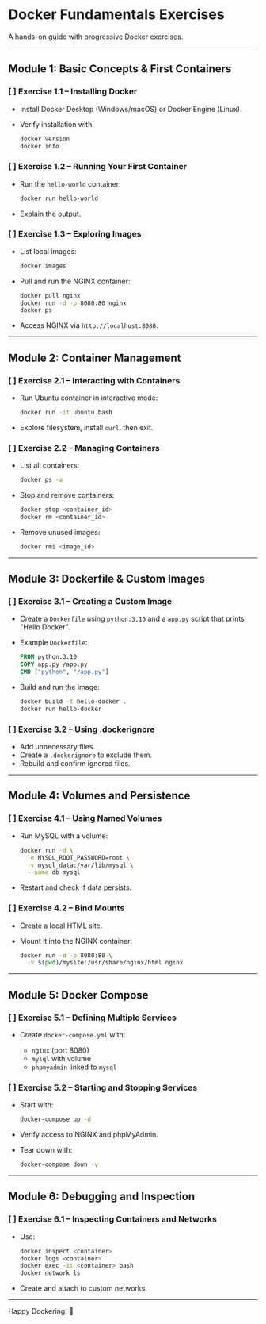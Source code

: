 # Docker Fundamentals Exercises

A hands-on guide with progressive Docker exercises.

---

## Module 1: Basic Concepts & First Containers

### [ ] **Exercise 1.1 – Installing Docker**

- Install Docker Desktop (Windows/macOS) or Docker Engine (Linux).

- Verify installation with:

  ```bash
  docker version
  docker info
  ```

### [ ] **Exercise 1.2 – Running Your First Container**

- Run the `hello-world` container:

  ```bash
  docker run hello-world
  ```

- Explain the output.

### [ ] **Exercise 1.3 – Exploring Images**

- List local images:

  ```bash
  docker images
  ```

- Pull and run the NGINX container:

  ```bash
  docker pull nginx
  docker run -d -p 8080:80 nginx
  docker ps
  ```

- Access NGINX via `http://localhost:8080`.

---

## Module 2: Container Management

### [ ] **Exercise 2.1 – Interacting with Containers**

- Run Ubuntu container in interactive mode:

  ```bash
  docker run -it ubuntu bash
  ```

- Explore filesystem, install `curl`, then exit.

### [ ] **Exercise 2.2 – Managing Containers**

- List all containers:

  ```bash
  docker ps -a
  ```

- Stop and remove containers:

  ```bash
  docker stop <container_id>
  docker rm <container_id>
  ```

- Remove unused images:

  ```bash
  docker rmi <image_id>
  ```

---

## Module 3: Dockerfile & Custom Images

### [ ] **Exercise 3.1 – Creating a Custom Image**

- Create a `Dockerfile` using `python:3.10` and a `app.py` script that prints "Hello Docker".

- Example `Dockerfile`:

  ```dockerfile
  FROM python:3.10
  COPY app.py /app.py
  CMD ["python", "/app.py"]
  ```

- Build and run the image:

  ```bash
  docker build -t hello-docker .
  docker run hello-docker
  ```

### [ ] **Exercise 3.2 – Using .dockerignore**

- Add unnecessary files.
- Create a `.dockerignore` to exclude them.
- Rebuild and confirm ignored files.

---

## Module 4: Volumes and Persistence

### [ ] **Exercise 4.1 – Using Named Volumes**

- Run MySQL with a volume:

  ```bash
  docker run -d \
    -e MYSQL_ROOT_PASSWORD=root \
    -v mysql_data:/var/lib/mysql \
    --name db mysql
  ```

- Restart and check if data persists.

### [ ] **Exercise 4.2 – Bind Mounts**

- Create a local HTML site.

- Mount it into the NGINX container:

  ```bash
  docker run -d -p 8080:80 \
    -v $(pwd)/mysite:/usr/share/nginx/html nginx
  ```

---

## Module 5: Docker Compose

### [ ] **Exercise 5.1 – Defining Multiple Services**

- Create `docker-compose.yml` with:

  - `nginx` (port 8080)
  - `mysql` with volume
  - `phpmyadmin` linked to `mysql`

### [ ] **Exercise 5.2 – Starting and Stopping Services**

- Start with:

  ```bash
  docker-compose up -d
  ```

- Verify access to NGINX and phpMyAdmin.

- Tear down with:

  ```bash
  docker-compose down -v
  ```

---

## Module 6: Debugging and Inspection

### [ ] **Exercise 6.1 – Inspecting Containers and Networks**

- Use:

  ```bash
  docker inspect <container>
  docker logs <container>
  docker exec -it <container> bash
  docker network ls
  ```

- Create and attach to custom networks.

---

Happy Dockering! 🚀
